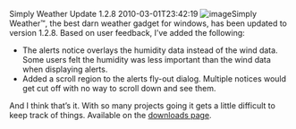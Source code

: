 Simply Weather Update 1.2.8
2010-03-01T23:42:19
![image](/content/images/blog/SimplyWeatherUpdate_104AE/image.png)Simply Weather™, the best darn weather gadget for windows, has been updated to version 1.2.8. Based on user feedback, I’ve added the following:

  * The alerts notice overlays the humidity data instead of the wind data. Some users felt the humidity was less important than the wind data when displaying alerts. 
  * Added a scroll region to the alerts fly-out dialog. Multiple notices would get cut off with no way to scroll down and see them. 

And I think that’s it. With so many projects going it gets a little difficult to keep track of things. Available on the [downloads page](/downloads). 
